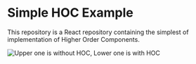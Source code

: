 # Simple HOC Example

This repository is a React repository containing the simplest of implementation of
Higher Order Components.

![Upper one is without HOC, Lower one is with HOC](../public/previewImage.png)
